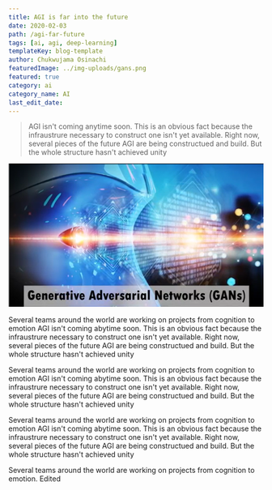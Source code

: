 ```yaml
---
title: AGI is far into the future
date: 2020-02-03
path: /agi-far-future
tags: [ai, agi, deep-learning]
templateKey: blog-template
author: Chukwujama Osinachi
featuredImage: ../img-uploads/gans.png
featured: true
category: ai
category_name: AI
last_edit_date: 
---
```

> AGI isn't coming anytime soon. This is an obvious fact because the infraustrure necessary to construct one isn't yet available. Right now, several pieces of the future AGI are being constructued and build. But the whole structure hasn't achieved unity

![GANs](../img-uploads/gans.png)


Several teams around the world are working on projects from cognition to emotion
AGI isn't coming abytime soon. This is an obvious fact because the infraustrure necessary to construct one isn't yet available. Right now, several pieces of the future AGI are being constructued and build. But the whole structure hasn't achieved unity

Several teams around the world are working on projects from cognition to emotion
AGI isn't coming abytime soon. This is an obvious fact because the infraustrure necessary to construct one isn't yet available. Right now, several pieces of the future AGI are being constructued and build. But the whole structure hasn't achieved unity

Several teams around the world are working on projects from cognition to emotion
AGI isn't coming abytime soon. This is an obvious fact because the infraustrure necessary to construct one isn't yet available. Right now, several pieces of the future AGI are being constructued and build. But the whole structure hasn't achieved unity

Several teams around the world are working on projects from cognition to emotion. Edited